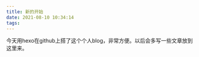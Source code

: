 ```yaml
---
title: 新的开始
date: 2021-08-10 10:34:14
tags:
---
```


今天用hexo在github上搭了这个个人blog，非常方便。以后会多写一些文章放到这里来。

